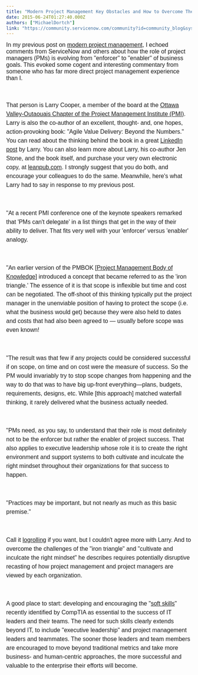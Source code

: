```yaml
---
title: "Modern Project Management Key Obstacles and How to Overcome Them"
date: 2015-06-24T01:27:40.000Z
authors: ["MichaelDortch"]
link: "https://community.servicenow.com/community?id=community_blog&sys_id=680d2aa5dbd0dbc01dcaf3231f961945"
---
```

<p><span style="font-size: 12pt; font-family: calibri, verdana, arial, sans-serif;">In my previous post on <a title="" _jive_internal="true" href="/community?id=community_blog&sys_id=60cdaea9dbd0dbc01dcaf3231f9619ec">modern project management</a>, I echoed comments from ServiceNow and others about how the role of project managers (PMs) is evolving from "enforcer" to "enabler" of business goals. This evoked some cogent and interesting commentary from someone who has far more direct project management experience than I.</span></p><p><span style="font-size: 12pt; line-height: 1.5em; font-family: calibri, verdana, arial, sans-serif;"><br/></span></p><p><span style="font-size: 12pt; line-height: 1.5em; font-family: calibri, verdana, arial, sans-serif;">That person is Larry Cooper, a member of the board at the <a title="w.pmiovoc.org/" href="http://www.pmiovoc.org/">Ottawa Valley-Outaouais Chapter of the Project Management Institute (PMI)</a>. Larry is also the co-author of an excellent, thought- and, one hopes, action-provoking book: "Agile Value Delivery: Beyond the Numbers." You can read about the thinking behind the book in a great <a title="ww.linkedin.com/pulse/agile-value-delivery-beyond-numbers-larry-cooper" href="https://www.linkedin.com/pulse/agile-value-delivery-beyond-numbers-larry-cooper">LinkedIn post</a> by Larry. You can also learn more about Larry, his co-author Jen Stone, and the book itself, and purchase your very own electronic copy, at <a title="eanpub.com/agilevaluedelivery-beyondthenumbers" href="https://leanpub.com/agilevaluedelivery-beyondthenumbers">leanpub.com</a>. I strongly suggest that you do both, and encourage your colleagues to do the same. Meanwhile, here's what Larry had to say in response to my previous post.</span></p><p><span style="font-size: 12pt; line-height: 1.5em; font-family: calibri, verdana, arial, sans-serif;"><br/></span></p><p><span style="font-size: 12pt; line-height: 1.5em; font-family: calibri, verdana, arial, sans-serif;">"At a recent PMI conference one of the keynote speakers remarked that 'PMs can't delegate' in a list things that get in the way of their ability to deliver. That fits very well with your 'enforcer' versus 'enabler' analogy.</span></p><p><span style="font-size: 12pt; line-height: 1.5em; font-family: calibri, verdana, arial, sans-serif;"><br/></span></p><p><span style="font-size: 12pt; line-height: 1.5em; font-family: calibri, verdana, arial, sans-serif;">"An earlier version of the PMBOK [<a title="w.pmi.org/PMBOK-Guide-and-Standards.aspx" href="http://www.pmi.org/PMBOK-Guide-and-Standards.aspx">Project Management Body of Knowledge</a>] introduced a concept that became referred to as the 'iron triangle.' The essence of it is that scope is inflexible but time and cost can be negotiated. The off-shoot of this thinking typically put the project manager in the unenviable position of having to protect the scope (i.e. what the business would get) because they were also held to dates and costs that had also been agreed to — usually before scope was even known!</span></p><p><span style="font-size: 12pt; line-height: 1.5em; font-family: calibri, verdana, arial, sans-serif;"><br/></span></p><p><span style="font-size: 12pt; line-height: 1.5em; font-family: calibri, verdana, arial, sans-serif;">"The result was that few if any projects could be considered successful if on scope, on time and on cost were the measure of success. So the PM would invariably try to stop scope changes from happening and the way to do that was to have big up-front everything—plans, budgets, requirements, designs, etc. While [this approach] matched waterfall thinking, it rarely delivered what the business actually needed.</span></p><p><span style="font-size: 12pt; line-height: 1.5em; font-family: calibri, verdana, arial, sans-serif;"><br/></span></p><p><span style="font-size: 12pt; line-height: 1.5em; font-family: calibri, verdana, arial, sans-serif;">"PMs need, as you say, to understand that their role is most definitely not to be the enforcer but rather the enabler of project success. That also applies to executive leadership whose role it is to create the right environment and support systems to both cultivate and inculcate the right mindset throughout their organizations for that success to happen.</span></p><p><span style="font-size: 12pt; line-height: 1.5em; font-family: calibri, verdana, arial, sans-serif;"><br/></span></p><p><span style="font-size: 12pt; line-height: 1.5em; font-family: calibri, verdana, arial, sans-serif;">"Practices may be important, but not nearly as much as this basic premise."</span></p><p><span style="font-size: 12pt; line-height: 1.5em; font-family: calibri, verdana, arial, sans-serif;"><br/></span></p><p><span style="font-size: 12pt; line-height: 1.5em; font-family: calibri, verdana, arial, sans-serif;">Call it <a title="n.wikipedia.org/wiki/Logrolling" href="https://en.wikipedia.org/wiki/Logrolling">logrolling</a> if you want, but I couldn't agree more with Larry. And to overcome the challenges of the "iron triangle" and "cultivate and inculcate the right mindset" he describes requires potentially disruptive recasting of how project management and project managers are viewed by each organization.</span></p><p><span style="font-size: 12pt; line-height: 1.5em; font-family: calibri, verdana, arial, sans-serif;"><br/></span></p><p><span style="line-height: 1.5em; font-size: 12pt; font-family: calibri, verdana, arial, sans-serif;">A good place to start: developing and encouraging the "<a title="" _jive_internal="true" href="/community?id=community_blog&sys_id=1e2ee66ddbd0dbc01dcaf3231f961994">soft skills</a>" recently identified by CompTIA as essential to the success of IT leaders and their teams. The need for such skills clearly extends beyond IT, to include "executive leadership" and project management leaders and teammates. The sooner those leaders and team members are encouraged to move beyond traditional metrics and take more business- and human-centric approaches, the more successful and valuable to the enterprise their efforts will become.</span></p>